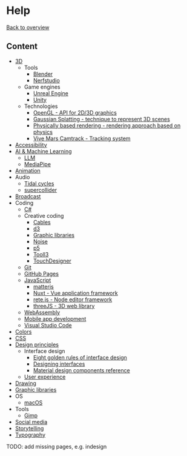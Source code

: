 # Help

[Back to overview](/studiesstart/)

## Content

- [3D](3d)
  - Tools
    - [Blender](3d/blender)
    - [Nerfstudio](3d/nerfstudio)
  - Game engines
    - [Unreal Engine](3d/unreal)
    - [Unity](unity)
  - Technologies
    - [OpenGL - API for 2D/3D graphics](3d/opengl)
    - [Gaussian Splatting - technique to represent 3D scenes](3d/gaussiansplatting)
    - [Physically based rendering - rendering approach based on physics](3d/pbr/physicallybasedrendering)
    - [Vive Mars Camtrack - Tracking system](3d/vivemarscamtrack)
- [Accessibility](accessibility)
- [AI & Machine Learning](ai)
  - [LLM](ai/llm)
  - [MediaPipe](ai/mediapipe)
- [Animation](animation)
- Audio
  - [Tidal cycles](tidalcycles)
  - [supercollider](supercollider)
- [Broadcast](broadcast)
- Coding
  - [C#](coding/csharp)
  - Creative coding
    - [Cables](https://cables.gl/)
    - [d3](coding/javascript/d3)
    - [Graphic libraries](graphiclibraries)
    - [Noise](noise)
    - [p5](coding/javascript/p5js)
    - [Tooll3](https://github.com/tooll3)
    - [TouchDesigner](coding/touchdesigner)
  - [Git](git)
  - [GitHub Pages](githubpages)
  - [JavaScript](coding/javascript/)
    - [matterjs](coding/javascript/matterjs)
    - [Nuxt - Vue application framework](coding/javascript/nuxt)
    - [rete.js - Node editor framework](coding/javascript/retejs)
    - [threeJS - 3D web library](coding/javascript/threejs)
  - [WebAssembly](coding/webassembly)
  - [Mobile app development](coding/mobileappdevelopment)
  - [Visual Studio Code](vscode)
- [Colors](colors)
- [CSS](css)
- [Design principles](designprinciples)
  - Interface design
    - [Eight golden rules of interface design](https://capian.co/shneiderman-eight-golden-rules-interface-design)
    - [Designing interfaces](https://www.oreilly.com/library/view/designing-interfaces-3rd/9781492051954/)
    - [Material design components reference](https://m3.material.io/components)
  - [User experience](ux)
- [Drawing](drawing)
- [Graphic libraries](graphiclibraries)
- OS
  - [macOS](macos)
- Tools
  - [Gimp](gimp)
- [Social media](socialmedia)
- [Storytelling](storytelling)
- [Typography](typography)


TODO: add missing pages, e.g. indesign